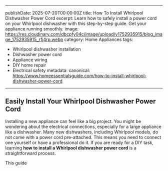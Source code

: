 
---
publishDate: 2025-07-20T00:00:00Z
title: How To Install Whirlpool Dishwasher Power Cord
excerpt: Learn how to safely install a power cord on your Whirlpool dishwasher with this step-by-step guide. Get your appliance running smoothly.
image: https://res.cloudinary.com/dbcpfy04c/image/upload/v1752935915/blog_image_1752935915_r1j4rp.webp
category: Home Appliances
tags:
  - Whirlpool dishwasher installation
  - Dishwasher power cord
  - Appliance wiring
  - DIY home repair
  - Electrical safety
metadata:
  canonical: https://www.homeessentialsguide.com/how-to-install-whirlpool-dishwasher-power-cord
---

## Easily Install Your Whirlpool Dishwasher Power Cord

Installing a new appliance can feel like a big project. You might be wondering about the electrical connections, especially for a large appliance like a dishwasher. Many new dishwashers, including Whirlpool models, do not come with a power cord pre-attached. This means you need to connect one yourself or have a professional do it. If you are ready for a DIY task, learning **how to install a Whirlpool dishwasher power cord** is a straightforward process.

This guide